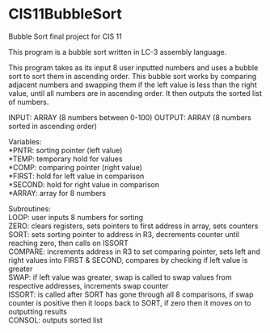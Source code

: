# CIS11BubbleSort
Bubble Sort final project for CIS 11 

This program is a bubble sort written in LC-3 assembly language.

 This program takes as its input 8 user inputted numbers and uses a bubble sort
 to sort them in ascending order. This bubble sort works by comparing adjacent
 numbers and swapping them if the left value is less than the right value, until
 all numbers are in ascending order. It then outputs the sorted list of numbers.

 INPUT: ARRAY (8 numbers between 0-100)
 OUTPUT: ARRAY (8 numbers sorted in ascending order)

 Variables:    
        *PNTR: sorting pointer (left value)  <br>
        *TEMP: temporary hold for values  <br>
        *COMP: comparing pointer (right value)  <br>
        *FIRST: hold for left value in comparison  <br>
        *SECOND: hold for right value in comparison  <br>
        *ARRAY: array for 8 numbers  <br>

 Subroutines:    
        LOOP: user inputs 8 numbers for sorting  <br>
        ZERO: clears registers, sets pointers to first address in array,
              sets counters <br>
        SORT: sets sorting pointer to address in R3, decrements counter
              until reaching zero, then calls on ISSORT  <br>
        COMPARE: increments address in R3 to set comparing pointer,
             sets left and right values into FIRST & SECOND,
             compares by checking if left value is greater  <br>
        SWAP: if left value was greater, swap is called to swap values
              from respective addresses, increments swap counter  <br>
        ISSORT: is called after SORT has gone through all 8 comparisons,
                if swap counter is positive then it loops back to SORT,
                if zero then it moves on to outputting results  <br>
        CONSOL: outputs sorted list
